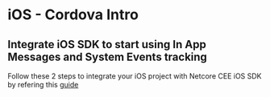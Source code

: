 # iOS - Cordova Intro

## Integrate iOS SDK to start using In App Messages and System Events tracking

Follow these 2 steps to integrate your iOS project with Netcore CEE iOS SDK by refering this [guide](https://cedocs.netcorecloud.com/)
